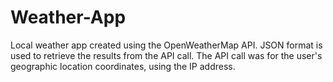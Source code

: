 # Weather-App
Local weather app created using the OpenWeatherMap API. 
JSON format is used to retrieve the results from the API call. 
The API call was  for the user's geographic location coordinates, using the IP address.
